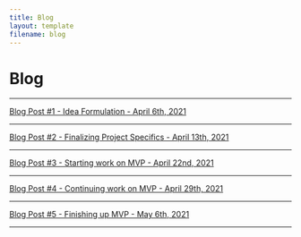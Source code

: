 ```yaml
---
title: Blog
layout: template
filename: blog
---
```


# Blog

<hr>

[Blog Post #1 - Idea Formulation - April 6th, 2021](https://uwrealitylab.github.io/xrcapstone21sp-team1/blog1)

<hr>

[Blog Post #2 - Finalizing Project Specifics - April 13th, 2021](https://uwrealitylab.github.io/xrcapstone21sp-team1/blog2)

<hr>

[Blog Post #3 - Starting work on MVP - April 22nd, 2021](https://uwrealitylab.github.io/xrcapstone21sp-team1/blog3)

<hr>

[Blog Post #4 - Continuing work on MVP - April 29th, 2021](https://uwrealitylab.github.io/xrcapstone21sp-team1/blog4)

<hr>

[Blog Post #5 - Finishing up MVP - May 6th, 2021](https://uwrealitylab.github.io/xrcapstone21sp-team1/blog5)

<hr>
